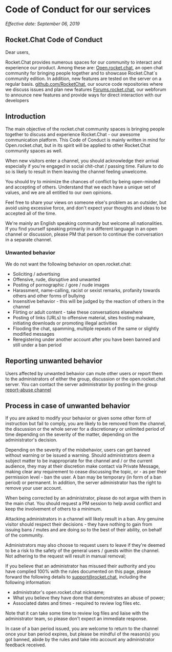 # Code of Conduct for our services

_Effective date: September 06, 2019_

## Rocket.Chat Code of Conduct

Dear users,

Rocket.Chat provides numerous spaces for our community to interact and experience our product. Among these are: [Open.rocket.chat](https://open.rocket.chat/), an open chat community for bringing people together and to showcase Rocket.Chat´s community edition. In addition, new features are tested on the server on a regular basis. [github.com/RocketChat](http://github.com/RocketChat), our source code repositories where we discuss issues and plan new features [Forums.rocket.chat](https://forums.rocket.chat/), our webforum to announce new features and provide ways for direct interaction with our developers

## Introduction

The main objective of the rocket.chat community spaces is bringing people together to discuss and experience Rocket.Chat - our awesome communication platform. This Code of Conduct is mainly written in mind for Open.rocket.chat, but in its spirit will be applied to other Rocket.Chat community spaces as well.

When new visitors enter a channel, you should acknowledge their arrival especially if you're engaged in social chit-chat / passing time. Failure to do so is likely to result in them leaving the channel feeling unwelcome.

You should try to minimize the chances of conflict by being open-minded and accepting of others. Understand that we each have a unique set of values, and we are all entitled to our own opinions.

Feel free to share your views on someone else's problem as an outsider, but avoid using excessive force, and don't expect your thoughts and ideas to be accepted all of the time.

We're mainly an English speaking community but welcome all nationalities. If you find yourself speaking primarily in a different language in an open channel or discussion, please PM that person to continue the conversation in a separate channel.

### Unwanted behavior

We do not want the following behavior on open.rocket.chat:

* Soliciting / advertising
* Offensive, rude, disruptive and unwanted
* Posting of pornographic / gore / nude images
* Harassment, name-calling, racist or sexist remarks, profanity towards others and other forms of bullying
* Insensitive behavior - this will be judged by the reaction of others in the channel
* Flirting or adult content - take these conversations elsewhere
* Posting of links (URLs) to offensive material, sites hosting malware, initiating downloads or promoting illegal activities
* Flooding the chat, spamming, multiple repeats of the same or slightly modified messages
* Reregistering under another account after you have been banned and still under a ban period

## Reporting unwanted behavior

Users affected by unwanted behavior can mute other users or report them to the administrators of either the group, discussion or the open.rocket.chat server. You can contact the server administrator by posting in the group [report-abuse channel](https://open.rocket.chat/channel/report-abuse)

## Process in case of unwanted behavior

If you are asked to modify your behavior or given some other form of instruction but fail to comply, you are likely to be removed from the channel, the discussion or the whole server for a discretionary or unlimited period of time depending on the severity of the matter, depending on the administrator's decision.

Depending on the severity of the misbehavior, users can get banned without warning or be issued a warning. Should administrators deem a subject matter to be inappropriate for the channel and / or the current audience, they may at their discretion make contact via Private Message, making clear any requirement to cease discussing the topic, or - as per their permission level - ban the user. A ban may be temporary (in form of a ban period) or permanent. In addition, the server administrator has the right to remove your user account.

When being corrected by an administrator, please do not argue with them in the main chat. You should request a PM session to help avoid conflict and keep the involvement of others to a minimum.

Attacking administrators in a channel will likely result in a ban. Any genuine visitor should respect their decisions - they have nothing to gain from issuing bans / mutes and are doing so to the best of their ability, on behalf of the community.

Administrators may also choose to request users to leave if they're deemed to be a risk to the safety of the general users / guests within the channel. Not adhering to the request will result in manual removal;

If you believe that an administrator has misused their authority and you have complied 100% with the rules documented on this page, please forward the following details to support@rocket.chat, including the following information:

* administrator's open.rocket.chat nickname;
* What you believe they have done that demonstrates an abuse of power;
* Associated dates and times - required to review log files etc.

Note that it can take some time to review log files and liaise with the administrator team, so please don't expect an immediate response.

In case of a ban period issued, you are welcome to return to the channel once your ban period expires, but please be mindful of the reason(s) you got banned, abide by the rules and take into account any administrator feedback received.

